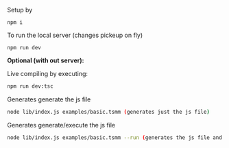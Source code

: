 
Setup by

```
npm i
```

To run the local server (changes pickeup on fly)

```
npm run dev
```


**Optional (with out server):**

Live compiling by executing:

```sh
npm run dev:tsc
```

Generates generate the js file

```sh
node lib/index.js examples/basic.tsmm (generates just the js file)
```

Generates generate/execute the js file
```sh
node lib/index.js examples/basic.tsmm --run (generates the js file and also executes the js file)
```


